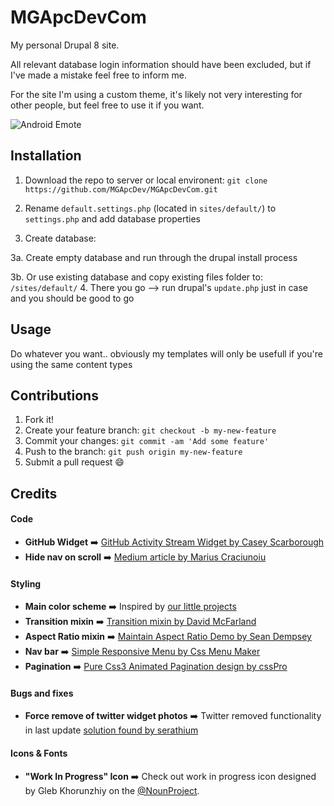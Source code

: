 # MGApcDevCom
My personal Drupal 8 site.

All relevant database login information should have been excluded, but if I've made a mistake feel free to inform me.

For the site I'm using a custom theme, it's likely not very interesting for other people, but feel free to use it if you want.

![Android Emote](http://mgapcdev.com/giffy/droid-20.gif)

## Installation
1. Download the repo to server or local environent: `git clone https://github.com/MGApcDev/MGApcDevCom.git`

2. Rename `default.settings.php` (located in `sites/default/`) to `settings.php` and add database properties
3. Create database:

  3a. Create empty database and run through the drupal install process 
  
  3b. Or use existing database and copy existing files folder to: `/sites/default/`
4. There you go --> run drupal's `update.php` just in case and you should be good to go

## Usage
Do whatever you want.. obviously my templates will only be usefull if you're using the same content types

## Contributions
1. Fork it!
2. Create your feature branch: `git checkout -b my-new-feature`
3. Commit your changes: `git commit -am 'Add some feature'`
4. Push to the branch: `git push origin my-new-feature`
5. Submit a pull request :smile:

## Credits

#### Code
- **GitHub Widget** :arrow_right: [GitHub Activity Stream Widget by Casey Scarborough](https://github.com/caseyscarborough/github-activity)
- **Hide nav on scroll** :arrow_right: [Medium article by Marius Craciunoiu](https://medium.com/@mariusc23/hide-header-on-scroll-down-show-on-scroll-up-67bbaae9a78c#.x8e490sdf)

#### Styling
- **Main color scheme** :arrow_right: Inspired by [our little projects](http://ourlittleprojects.com/)
- **Transition mixin** :arrow_right: [Transition mixin by David McFarland](http://codepen.io/sawmac/pen/cayhK/)
- **Aspect Ratio mixin** :arrow_right: [Maintain Aspect Ratio Demo by Sean Dempsey](http://codepen.io/seanseansean/pen/NPwLxg)
- **Nav bar** :arrow_right: [Simple Responsive Menu by Css Menu Maker](http://cssmenumaker.com/menu/simple-responsive-menu)
- **Pagination** :arrow_right: [Pure Css3 Animated Pagination design by cssPro](http://codepen.io/lmacchiavelli/pen/KslLx)

#### Bugs and fixes
- **Force remove of twitter widget photos** :arrow_right: Twitter removed functionality in last update [solution found by serathium](https://twittercommunity.com/t/auto-expand-photos-always-on-for-embedded-timeline/62510/28)

#### Icons & Fonts
- **"Work In Progress" Icon** :arrow_right: Check out work in progress icon designed by Gleb Khorunzhiy on the [@NounProject](https://thenounproject.com/term/work-in-progress/42732).

